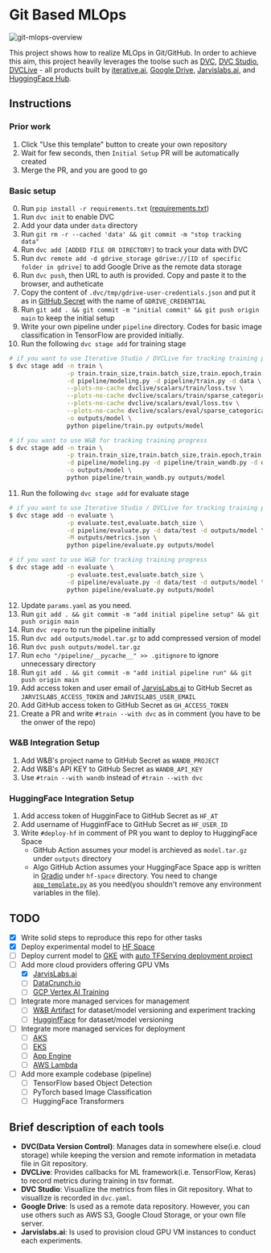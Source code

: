# Git Based MLOps

<img src='https://svgshare.com/i/htr.svg' title='git-mlops-overview' />

This project shows how to realize MLOps in Git/GitHub. In order to achieve this aim, this project heavily leverages the toolse such as [DVC](https://dvc.org/), [DVC Studio](https://studio.iterative.ai/), [DVCLive](https://dvc.org/doc/dvclive) - all products built by [iterative.ai](https://iterative.ai/), [Google Drive](https://www.google.com/drive/), [Jarvislabs.ai](https://jarvislabs.ai/), and [HuggingFace Hub](https://github.com/huggingface/huggingface_hub).

## Instructions

### Prior work

1. Click "Use this template" button to create your own repository
2. Wait for few seconds, then `Initial Setup` PR will be automatically created
3. Merge the PR, and you are good to go

### Basic setup

0. Run `pip install -r requirements.txt` ([requirements.txt](https://github.com/codingpot/git-mlops/blob/main/requirements.txt))
1. Run `dvc init` to enable DVC
2. Add your data under `data` directory
3. Run `git rm -r --cached 'data' && git commit -m "stop tracking data"`
4. Run `dvc add [ADDED FILE OR DIRECTORY]` to track your data with DVC
5. Run `dvc remote add -d gdrive_storage gdrive://[ID of specific folder in gdrive]` to add Google Drive as the remote data storage
6. Run `dvc push`, then URL to auth is provided. Copy and paste it to the browser, and autheticate
7. Copy the content of `.dvc/tmp/gdrive-user-credentials.json` and put it as in [GitHub Secret](https://docs.github.com/en/actions/security-guides/encrypted-secrets#creating-encrypted-secrets-for-a-repository) with the name of `GDRIVE_CREDENTIAL`
8. Run `git add . && git commit -m "initial commit" && git push origin main` to keep the initial setup
9. Write your own pipeline under `pipeline` directory. Codes for basic image classification in TensorFlow are provided initially.
10. Run the following `dvc stage add` for training stage
```bash
# if you want to use Iterative Studio / DVCLive for tracking training progress
$ dvc stage add -n train \
                -p train.train_size,train.batch_size,train.epoch,train.lr \
                -d pipeline/modeling.py -d pipeline/train.py -d data \
                --plots-no-cache dvclive/scalars/train/loss.tsv \
                --plots-no-cache dvclive/scalars/train/sparse_categorical_accuracy.tsv \
                --plots-no-cache dvclive/scalars/eval/loss.tsv \
                --plots-no-cache dvclive/scalars/eval/sparse_categorical_accuracy.tsv \
                -o outputs/model \
                python pipeline/train.py outputs/model

# if you want to use W&B for tracking training progress
$ dvc stage add -n train \
                -p train.train_size,train.batch_size,train.epoch,train.lr \
                -d pipeline/modeling.py -d pipeline/train_wandb.py -d data \
                -o outputs/model \
                python pipeline/train_wandb.py outputs/model
```
11. Run the following `dvc stage add` for evaluate stage
```bash
# if you want to use Iterative Studio / DVCLive for tracking training progress
$ dvc stage add -n evaluate \
                -p evaluate.test,evaluate.batch_size \
                -d pipeline/evaluate.py -d data/test -d outputs/model \
                -M outputs/metrics.json \
                python pipeline/evaluate.py outputs/model

# if you want to use W&B for tracking training progress
$ dvc stage add -n evaluate \
                -p evaluate.test,evaluate.batch_size \
                -d pipeline/evaluate.py -d data/test -d outputs/model \
                python pipeline/evaluate.py outputs/model
```
12. Update `params.yaml` as you need.
13. Run `git add . && git commit -m "add initial pipeline setup" && git push origin main`
14. Run `dvc repro` to run the pipeline initially
15. Run `dvc add outputs/model.tar.gz` to add compressed version of model 
16. Run `dvc push outputs/model.tar.gz`
17. Run `echo "/pipeline/__pycache__" >> .gitignore` to ignore unnecessary directory
18. Run `git add . && git commit -m "add initial pipeline run" && git push origin main`
19. Add access token and user email of [JarvisLabs.ai](https://jarvislabs.ai/) to GitHub Secret as `JARVISLABS_ACCESS_TOKEN` and `JARVISLABS_USER_EMAIL`
20. Add GitHub access token to GitHub Secret as `GH_ACCESS_TOKEN`
21. Create a PR and write `#train --with dvc` as in comment (you have to be the onwer of the repo)

### W&B Integration Setup

1. Add W&B's project name to GitHub Secret as `WANDB_PROJECT`
2. Add W&B's API KEY to GitHub Secret as `WANDB_API_KEY`
3. Use `#train --with wandb` instead of `#train --with dvc`

### HuggingFace Integration Setup

1. Add access token of HugginFace to GitHub Secret as `HF_AT`
2. Add username of HugginfFace to GitHub Secret as `HF_USER_ID`
3. Write `#deploy-hf` in comment of PR you want to deploy to HuggingFace Space
   - GitHub Action assumes your model is archieved as `model.tar.gz` under `outputs` directory
   - Algo GitHub Action assumes your HuggingFace Space app is written in [Gradio](https://gradio.app/) under `hf-space` directory. You need to change [`app_template.py`](https://github.com/codingpot/git-mlops/blob/main/hf-space/app_template.py) as you need(you shouldn't remove any environment variables in the file).

## TODO

- [X] Write solid steps to reproduce this repo for other tasks 
- [X] Deploy experimental model to [HF Space](https://huggingface.co/spaces)
- [ ] Deploy current model to [GKE](https://cloud.google.com/kubernetes-engine) with [auto TFServing deployment project](https://github.com/deep-diver/ml-deployment-k8s-tfserving)
- [ ] Add more cloud providers offering GPU VMs
  - [X] [JarvisLabs.ai](https://jarvislabs.ai/)
  - [ ] [DataCrunch.io](https://datacrunch.io/)
  - [ ] [GCP Vertex AI Training](https://cloud.google.com/vertex-ai#section-9)
- [ ] Integrate more managed services for management
  - [ ] [W&B Artifact](https://wandb.ai/site) for dataset/model versioning and experiment tracking
  - [ ] [HugginfFace](https://huggingface.co) for dataset/model versioning
- [ ] Integrate more managed services for deployment
  - [ ] [AKS](https://docs.microsoft.com/en-us/azure/aks/)
  - [ ] [EKS](https://aws.amazon.com/ko/eks/)
  - [ ] [App Engine](https://cloud.google.com/appengine/)
  - [ ] [AWS Lambda](https://aws.amazon.com/ko/lambda/)
- [ ] Add more example codebase (pipeline)
  - [ ] TensorFlow based Object Detection 
  - [ ] PyTorch based Image Classification
  - [ ] HuggingFace Transformers

## Brief description of each tools

- **DVC(Data Version Control)**: Manages data in somewhere else(i.e. cloud storage) while keeping the version and remote information in metadata file in Git repository.
- **DVCLive**: Provides callbacks for ML framework(i.e. TensorFlow, Keras) to record metrics during training in tsv format. 
- **DVC Studio**: Visuallize the metrics from files in Git repository. What to visuallize is recorded in `dvc.yaml`.
- **Google Drive**: Is used as a remote data repository. However, you can use others such as AWS S3, Google Cloud Storage, or your own file server.
- **Jarvislabs.ai**:  Is used to provision cloud GPU VM instances to conduct each experiments. 
